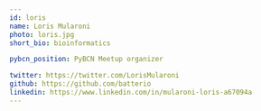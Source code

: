 ```yaml
---
id: loris
name: Loris Mularoni
photo: loris.jpg
short_bio: bioinformatics

pybcn_position: PyBCN Meetup organizer

twitter: https://twitter.com/LorisMularoni
github: https://github.com/batterio
linkedin: https://www.linkedin.com/in/mularoni-loris-a67094a
---
```

